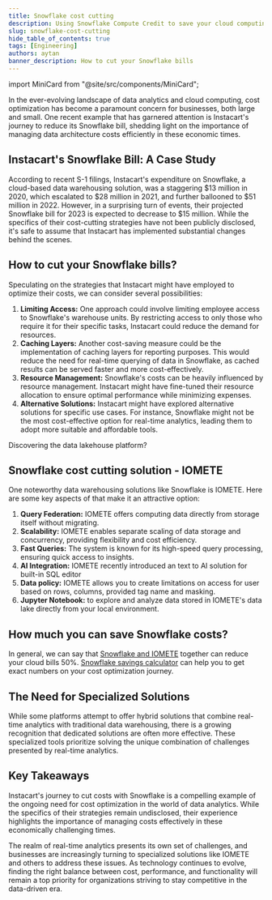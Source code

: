 ```yaml
---
title: Snowflake cost cutting
description: Using Snowflake Compute Credit to save your cloud computing bills by 50%. Want to know how much does it means exactly? Check our blog
slug: snowflake-cost-cutting
hide_table_of_contents: true
tags: [Engineering]
authors: aytan
banner_description: How to cut your Snowflake bills
---
```


import MiniCard from "@site/src/components/MiniCard";

In the ever-evolving landscape of data analytics and cloud computing, cost optimization has become a paramount concern for businesses, both large and small. One recent example that has garnered attention is Instacart's journey to reduce its Snowflake bill, shedding light on the importance of managing data architecture costs efficiently in these economic times.

<!-- truncate -->

## Instacart's Snowflake Bill: A Case Study

According to recent S-1 filings, Instacart's expenditure on Snowflake, a cloud-based data warehousing solution, was a staggering $13 million in 2020, which escalated to $28 million in 2021, and further ballooned to $51 million in 2022. However, in a surprising turn of events, their projected Snowflake bill for 2023 is expected to decrease to $15 million. While the specifics of their cost-cutting strategies have not been publicly disclosed, it's safe to assume that Instacart has implemented substantial changes behind the scenes.

## How to cut your Snowflake bills?

Speculating on the strategies that Instacart might have employed to optimize their costs, we can consider several possibilities:

1. **Limiting Access:** One approach could involve limiting employee access to Snowflake's warehouse units. By restricting access to only those who require it for their specific tasks, Instacart could reduce the demand for resources.
2. **Caching Layers:** Another cost-saving measure could be the implementation of caching layers for reporting purposes. This would reduce the need for real-time querying of data in Snowflake, as cached results can be served faster and more cost-effectively.
3. **Resource Management:** Snowflake's costs can be heavily influenced by resource management. Instacart might have fine-tuned their resource allocation to ensure optimal performance while minimizing expenses.
4. **Alternative Solutions:** Instacart might have explored alternative solutions for specific use cases. For instance, Snowflake might not be the most cost-effective option for real-time analytics, leading them to adopt more suitable and affordable tools.

<MiniCard link="https://form.typeform.com/to/ofF9ZQYd" linkName="Try Sandbox">Discovering the data lakehouse platform?</MiniCard>

## Snowflake cost cutting solution - IOMETE

One noteworthy data warehousing solutions like Snowflake is IOMETE. Here are some key aspects of that make it an attractive option:

1. **Query Federation:** IOMETE offers computing data directly from storage itself without migrating.
2. **Scalability:** IOMETE enables separate scaling of data storage and concurrency, providing flexibility and cost efficiency.
3. **Fast Queries:** The system is known for its high-speed query processing, ensuring quick access to insights.
4. **AI Integration:** IOMETE recently introduced an text to AI solution for built-in SQL editor
5. **Data policy:** IOMETE allows you to create limitations on access for user based on rows, columns, provided tag name and masking.
6. **Jupyter Notebook:** to explore and analyze data stored in IOMETE's data lake directly from your local environment.

## How much you can save Snowflake costs?

In general, we can say that [Snowflake and IOMETE](https://iomete.com/cases/augment-snowflake-with-iomete) together can reduce your cloud bills 50%. [Snowflake savings calculator](https://iomete.com/calculate/snowflake) can help you to get exact numbers on your cost optimization journey.

## The Need for Specialized Solutions

While some platforms attempt to offer hybrid solutions that combine real-time analytics with traditional data warehousing, there is a growing recognition that dedicated solutions are often more effective. These specialized tools prioritize solving the unique combination of challenges presented by real-time analytics.

## Key Takeaways

Instacart's journey to cut costs with Snowflake is a compelling example of the ongoing need for cost optimization in the world of data analytics. While the specifics of their strategies remain undisclosed, their experience highlights the importance of managing costs effectively in these economically challenging times.

The realm of real-time analytics presents its own set of challenges, and businesses are increasingly turning to specialized solutions like IOMETE and others to address these issues. As technology continues to evolve, finding the right balance between cost, performance, and functionality will remain a top priority for organizations striving to stay competitive in the data-driven era.
